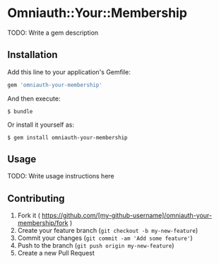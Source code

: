 # Omniauth::Your::Membership

TODO: Write a gem description

## Installation

Add this line to your application's Gemfile:

```ruby
gem 'omniauth-your-membership'
```

And then execute:

    $ bundle

Or install it yourself as:

    $ gem install omniauth-your-membership

## Usage

TODO: Write usage instructions here

## Contributing

1. Fork it ( https://github.com/[my-github-username]/omniauth-your-membership/fork )
2. Create your feature branch (`git checkout -b my-new-feature`)
3. Commit your changes (`git commit -am 'Add some feature'`)
4. Push to the branch (`git push origin my-new-feature`)
5. Create a new Pull Request
